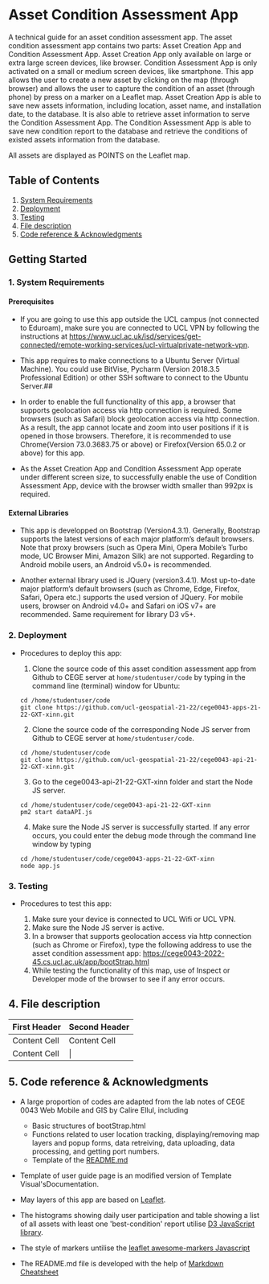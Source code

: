 # Asset Condition Assessment App

A technical guide for an asset condition assessment app. The asset condition assessment app contains two parts: Asset Creation App and Condition Assessment App. Asset Creation App only available on large or extra large screen devices, like browser. Condition Assessment App is only activated on a small or medium screen devices, like smartphone. This app allows the user to create a new asset by clicking on the map (through browser) and allows the user to capture the condition of an asset (through phone) by press on a marker on a Leaflet map. Asset Creation App is able to save new assets information, including location, asset name, and installation date, to the database. It is also able to retrieve asset information to serve the Condition Assessment App. The Condition Assessment App is able to save new condition report to the database and retrieve the conditions of existed assets information from the database.

All assets are displayed as POINTS on the Leaflet map.

## Table of Contents

1. [System Requirements](#1)
2. [Deployment](#2)
3. [Testing](#3)
4. [File description](#4)
5. [Code reference & Acknowledgments](#5)

## Getting Started

<a name="1"></a>
### 1. System Requirements

#### Prerequisites

* If you are going to use this app outside the UCL campus (not connected to Eduroam), make sure you are connected to UCL VPN by following the instructions at https://www.ucl.ac.uk/isd/services/get-connected/remote-working-services/ucl-virtualprivate-network-vpn.

* This app requires to make connections to a Ubuntu Server (Virtual Machine). You could use BitVise, Pycharm (Version 2018.3.5 Professional Edition) or other SSH software to connect to the Ubuntu Server.##

* In order to enable the full functionality of this app, a browser that supports geolocation access via http connection is required. Some browsers (such as Safari) block geolocation access via http connection. As a result, the app cannot locate and zoom into user positions if it is opened in those browsers. Therefore, it is recommended to use Chrome(Version 73.0.3683.75 or above) or Firefox(Version 65.0.2 or above) for this app.

* As the Asset Creation App and Condition Assessment App operate under different screen size, to successfully enable the use of Condition Assessment App, device with the browser width smaller than 992px is required.

#### External Libraries

* This app is developped on Bootstrap (Version4.3.1). Generally, Bootstrap supports the latest versions of each major platform’s default browsers. Note that proxy browsers (such as Opera Mini, Opera Mobile’s Turbo mode, UC Browser Mini, Amazon Silk) are not supported. Regarding to Android mobile users, an Android v5.0+ is recommended. 

* Another external library used is JQuery (version3.4.1). Most up-to-date major platform’s default browsers (such as Chrome, Edge, Firefox, Safari, Opera etc.) supports the used version of JQuery. For mobile users, browser on Android v4.0+ and Safari on iOS v7+ are recommended. Same requirement for library D3 v5+.


<a name="2"></a>
### 2. Deployment

* Procedures to deploy this app:

	1. Clone the source code of this asset condition assessment app from Github to CEGE server at ```home/studentuser/code``` by typing in the command line (terminal) window for Ubuntu: 

	```
	cd /home/studentuser/code 
	git clone https://github.com/ucl-geospatial-21-22/cege0043-apps-21-22-GXT-xinn.git
	```


	2. Clone the source code of the corresponding Node JS server from Github to CEGE server at ```home/studentuser/code```.

	```
	cd /home/studentuser/code
	git clone https://github.com/ucl-geospatial-21-22/cege0043-api-21-22-GXT-xinn.git
	```


	3. Go to the cege0043-api-21-22-GXT-xinn folder and start the Node JS server.

	```
	cd /home/studentuser/code/cege0043-api-21-22-GXT-xinn
	pm2 start dataAPI.js
	```


	4. Make sure the Node JS server is successfully started. If any error occurs, you could enter the debug mode through the command line window by typing

	```
	cd /home/studentuser/code/cege0043-apps-21-22-GXT-xinn
	node app.js
	```


<a name="3"></a>
### 3. Testing

* Procedures to test this app:

	1. Make sure your device is connected to UCL Wifi or UCL VPN.
	2. Make sure the Node JS server is active.
	3. In a browser that supports geolocation access via http connection (such as Chrome or Firefox),
	type the following address to use the asset condition assessment app:
	https://cege0043-2022-45.cs.ucl.ac.uk/app/bootStrap.html
	4. While testing the functionality of this map, use of Inspect or Developer mode of the browser to see if any error occurs.


<a name="4"></a>
## 4. File description

First Header  | Second Header
------------- | -------------
Content Cell  | Content Cell
Content Cell  |  \| 


<a name="5"></a>
## 5. Code reference & Acknowledgments


* A large proportion of codes are adapted from the lab notes of CEGE 0043 Web Mobile and GIS by Calire Ellul, including
	* Basic structures of bootStrap.html
	* Functions related to user location tracking, displaying/removing map layers and popup forms, data retreiving, data uploading, data processing, and getting port numbers.
	* Template of the [README.md](https://moodle.ucl.ac.uk/pluginfile.php/2598095/mod_resource/content/1/technical-documentation-example.pdf)

* Template of user guide page is an modified version of Template Visual'sDocumentation.
* May layers of this app are based on [Leaflet](https://leafletjs.com/).
* The histograms showing daily user participation and table showing a list of all assets with least one 'best-condition' report utilise [D3 JavaScript library](https://d3js.org/d3.v5.min.js).
* The style of markers untilise the [leaflet awesome-markers Javascript](https://cdnjs.cloudflare.com/ajax/libs/Leaflet.awesome-markers/2.0.2/leaflet.awesome-markers.js)
* The README.md file is developed with the help of [Markdown Cheatsheet](https://github.com/tchapi/markdown-cheatsheet/blob/master/README.md#TOP)
